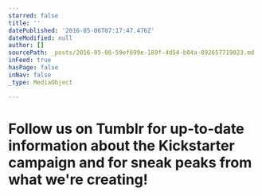 ```yaml
---
starred: false
title: ''
datePublished: '2016-05-06T07:17:47.476Z'
dateModified: null
author: []
sourcePath: _posts/2016-05-06-59ef699e-189f-4d54-b84a-892657719023.md
inFeed: true
hasPage: false
inNav: false
_type: MediaObject

---
```

# Follow us on Tumblr for up-to-date information about the Kickstarter campaign and for sneak peaks from what we're creating!
